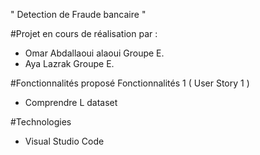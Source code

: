 " Detection de Fraude bancaire  "


#Projet en cours de réalisation par :
- Omar Abdallaoui alaoui Groupe E.
- Aya Lazrak Groupe E.

#Fonctionnalités proposé
Fonctionnalités 1 ( User Story 1 )
- Comprendre L dataset 

#Technologies
- Visual Studio Code

